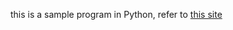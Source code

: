 this is a sample program in Python, refer to [this site](https://sbfl.net/blog/2017/12/03/javascript-collision/)
